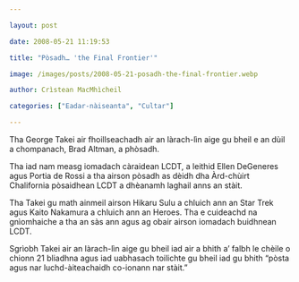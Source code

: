 ```yaml
---

layout: post

date: 2008-05-21 11:19:53

title: "Pòsadh… 'the Final Frontier'"

image: /images/posts/2008-05-21-posadh-the-final-frontier.webp

author: Crìstean MacMhìcheil

categories: ["Eadar-nàiseanta", "Cultar"]

---
```


Tha George Takei air fhoillseachadh air an làrach-lìn aige gu bheil e an dùil a chompanach, Brad Altman, a phòsadh.

Tha iad nam measg iomadach càraidean LCDT, a leithid Ellen DeGeneres agus Portia de Rossi a tha airson pòsadh as dèidh dha Àrd-chùirt Chalifornia pòsaidhean LCDT a dhèanamh laghail anns an stàit.

Tha Takei gu math ainmeil airson Hikaru Sulu a chluich ann an Star Trek agus Kaito Nakamura a chluich ann an Heroes. Tha e cuideachd na gnìomhaiche a tha an sàs ann agus ag obair airson iomadach buidhnean LCDT.

Sgrìobh Takei air an làrach-lìn aige gu bheil iad air a bhith a’ falbh le chèile o chionn 21 bliadhna agus iad uabhasach toilichte gu bheil iad gu bhith “pòsta agus nar luchd-àiteachaidh co-ionann nar stàit.”
